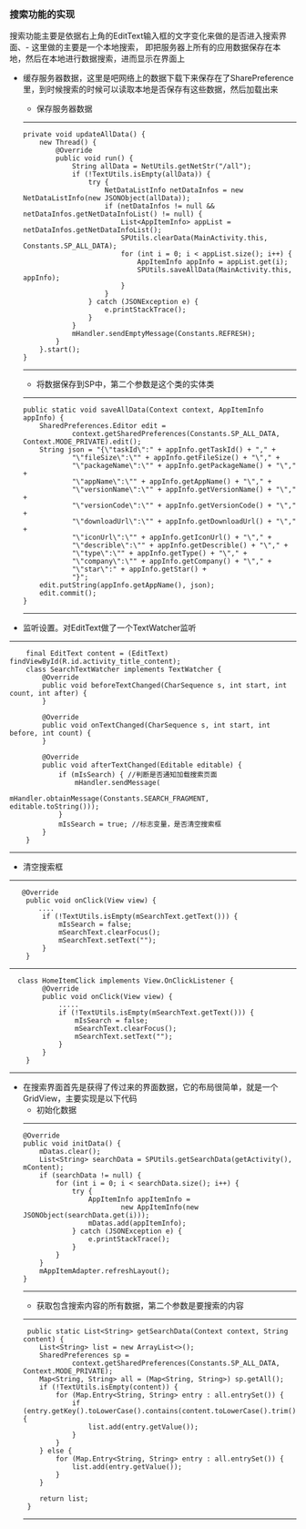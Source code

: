 ### 搜索功能的实现

  搜索功能主要是依据右上角的EditText输入框的文字变化来做的是否进入搜索界面、- 这里做的主要是一个本地搜索，
  即把服务器上所有的应用数据保存在本地，然后在本地进行数据搜索，进而显示在界面上

  - 缓存服务器数据，这里是吧网络上的数据下载下来保存在了SharePreference里，到时候搜索的时候可以读取本地是否保存有这些数据，然后加载出来
  
    - 保存服务器数据
    ***
        private void updateAllData() {
            new Thread() {
                @Override
                public void run() {
                    String allData = NetUtils.getNetStr("/all");
                    if (!TextUtils.isEmpty(allData)) {
                        try {
                            NetDataListInfo netDataInfos = new NetDataListInfo(new JSONObject(allData));
                            if (netDataInfos != null && netDataInfos.getNetDataInfoList() != null) {
                                List<AppItemInfo> appList = netDataInfos.getNetDataInfoList();
                                SPUtils.clearData(MainActivity.this, Constants.SP_ALL_DATA);
                                for (int i = 0; i < appList.size(); i++) {
                                    AppItemInfo appInfo = appList.get(i);
                                    SPUtils.saveAllData(MainActivity.this, appInfo);
                                }
                            }
                        } catch (JSONException e) {
                            e.printStackTrace();
                        }
                    }
                    mHandler.sendEmptyMessage(Constants.REFRESH);
                }
            }.start();
        }
    ***
    - 将数据保存到SP中，第二个参数是这个类的实体类   
    ***
        public static void saveAllData(Context context, AppItemInfo appInfo) {
            SharedPreferences.Editor edit =
                    context.getSharedPreferences(Constants.SP_ALL_DATA, Context.MODE_PRIVATE).edit();
            String json = "{\"taskId\":" + appInfo.getTaskId() + "," +
                    "\"fileSize\":\"" + appInfo.getFileSize() + "\"," +
                    "\"packageName\":\"" + appInfo.getPackageName() + "\"," +
                    "\"appName\":\"" + appInfo.getAppName() + "\"," +
                    "\"versionName\":\"" + appInfo.getVersionName() + "\"," +
                    "\"versionCode\":\"" + appInfo.getVersionCode() + "\"," +
                    "\"downloadUrl\":\"" + appInfo.getDownloadUrl() + "\"," +
                    "\"iconUrl\":\"" + appInfo.getIconUrl() + "\"," +
                    "\"describle\":\"" + appInfo.getDescrible() + "\"," +
                    "\"type\":\"" + appInfo.getType() + "\"," +
                    "\"company\":\"" + appInfo.getCompany() + "\"," +
                    "\"star\":" + appInfo.getStar() +
                    "}";
            edit.putString(appInfo.getAppName(), json);
            edit.commit();
        }
    ***
  - 监听设置。对EditText做了一个TextWatcher监听
  ***
        final EditText content = (EditText) findViewById(R.id.activity_title_content);
        class SearchTextWatcher implements TextWatcher {
            @Override
            public void beforeTextChanged(CharSequence s, int start, int count, int after) {
            }
    
            @Override
            public void onTextChanged(CharSequence s, int start, int before, int count) {
            }
    
            @Override
            public void afterTextChanged(Editable editable) {
                if (mIsSearch) { //判断是否通知加载搜索页面
                    mHandler.sendMessage(
                            mHandler.obtainMessage(Constants.SEARCH_FRAGMENT, editable.toString()));
                }
                mIsSearch = true; //标志变量，是否清空搜索框
            }
        }
  ***
  - 清空搜索框
  ***
       @Override
        public void onClick(View view) {
           ....
            if (!TextUtils.isEmpty(mSearchText.getText())) {
                mIsSearch = false;
                mSearchText.clearFocus();
                mSearchText.setText("");
            }
        }
  ***
      class HomeItemClick implements View.OnClickListener {
            @Override
            public void onClick(View view) {
                .....
                if (!TextUtils.isEmpty(mSearchText.getText())) {
                    mIsSearch = false;
                    mSearchText.clearFocus();
                    mSearchText.setText("");
                }
            }
        }
  ***
  - 在搜索界面首先是获得了传过来的界面数据，它的布局很简单，就是一个GridView，主要实现是以下代码
    - 初始化数据
    ***   
        @Override
        public void initData() {
            mDatas.clear();
            List<String> searchData = SPUtils.getSearchData(getActivity(), mContent);
            if (searchData != null) {
                for (int i = 0; i < searchData.size(); i++) {
                    try {
                        AppItemInfo appItemInfo =
                                new AppItemInfo(new JSONObject(searchData.get(i)));
                        mDatas.add(appItemInfo);
                    } catch (JSONException e) {
                        e.printStackTrace();
                    }
                }
            }
            mAppItemAdapter.refreshLayout();
        }
     ***                    
     - 获取包含搜索内容的所有数据，第二个参数是要搜索的内容
     ***
         public static List<String> getSearchData(Context context, String content) {
            List<String> list = new ArrayList<>();
            SharedPreferences sp =
                    context.getSharedPreferences(Constants.SP_ALL_DATA, Context.MODE_PRIVATE);
            Map<String, String> all = (Map<String, String>) sp.getAll();
            if (!TextUtils.isEmpty(content)) {
                for (Map.Entry<String, String> entry : all.entrySet()) {
                    if (entry.getKey().toLowerCase().contains(content.toLowerCase().trim())) {
                        list.add(entry.getValue());
                    }
                }
            } else {
                for (Map.Entry<String, String> entry : all.entrySet()) {
                    list.add(entry.getValue());
                }
            }
    
            return list;
         }
     ***
